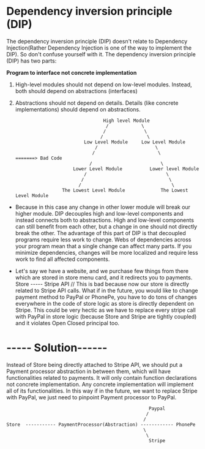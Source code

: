 # Dependency inversion principle (DIP) #

The dependency inversion principle (DIP) doesn't relate to Dependency Injection(Rather Dependency Injection is one of
the way to implement the DIP). So don't confuse yourself with it.
The dependency inversion principle (DIP) has two parts:

**Program to interface not concrete implementation**

1. High-level modules should not depend on low-level modules. Instead, both should depend on abstractions (interfaces)
2. Abstractions should not depend on details. Details (like concrete implementations) should depend on abstractions.

                                       High level Module
                                        /            \
                                       /              \
                                      /                \
                                Low Level Module     Low Level Module
                                    /                     \
                                   /                       \                 =======> Bad Code
                                  /                         \
                            Lower Level Module          Lower level Module
                                /                             \
                               /                               \
                              /                                 \
                        The Lowest Level Module             The Lowest Level Module

- Because in this case any change in other lower module will break our higher module.
  DIP decouples high and low-level components and instead connects both to abstractions. High and low-level components
  can still benefit from each other, but a change in one should not directly break the other.
  The advantage of this part of DIP is that decoupled programs require less work to change. Webs of dependencies across
  your program mean that a single change can affect many parts.
  If you minimize dependencies, changes will be more localized and require less work to find all affected components.

- Let's say we have a website, and we purchase few things from there which are stored in store menu card, and it
  redirects
  you to payments.
  Store ----- Stripe API // This is bad because now our store is directly related to Stripe API calls. What if in
  the future, you would like to change payment method to PayPal or PhonePe, you have to do tons of changes everywhere in
  the code of store logic as store is directly dependent on Stripe. This could be very hectic as we have to replace
  every stripe call with PayPal in store logic (because Store and Stripe are tightly coupled) and it violates Open
  Closed principal too.

# ----- Solution------

Instead of Store being directly attached to Stripe API, we should put a Payment processor abstraction in between them,
which will have functionalities related to payments. It will only contain function declarations not concrete
implementation. Any concrete implementation will implement all of its functionalities.
In this way if in the future, we want to replace Stripe with PayPal, we just need to pinpoint Payment processor to
PayPal.

                                                        Paypal
                                                       /
                                                      /
    Store  ----------- PaymentProcessor(Abstraction) ------------ PhonePe
                                                      \
                                                       \
                                                        Stripe
